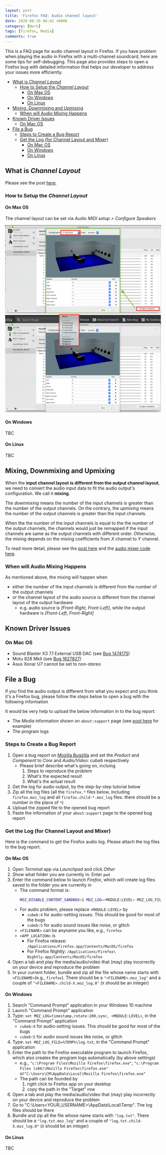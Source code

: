 ```yaml
---
layout: post
title: 'Firefox FAQ: Audio channel layout'
date: 2020-08-20 06:42 +0800
category: [Work]
tags: [Firefox, Media]
comments: true
---
```


This is a FAQ page for audio channel layout in Firefox.
If you have problem when playing the audio in Firefox with a multi-channel soundcard,
here are some tips for self-debugging.
This page also provides steps to open a Firefox bug with detailed information
that helps our developer to address your issues more efficiently.

<!--read more-->
- [What is *Channel Layout*](#what-is-channel-layout)
  - [How to Setup the *Channel Layout*](#how-to-setup-the-channel-layout)
    - [On Max OS](#on-max-os)
    - [On Windows](#on-windows)
    - [On Linux](#on-linux)
- [Mixing, Downmixing and Upmixing](#mixing-downmixing-and-upmixing)
  - [When will Audio Mixing Happens](#when-will-audio-mixing-happens)
- [Known Driver Issues](#known-driver-issues)
  - [On Mac OS](#on-mac-os)
- [File a Bug](#file-a-bug)
  - [Steps to Create a Bug Report](#steps-to-create-a-bug-report)
  - [Get the Log (for Channel Layout and Mixer)](#get-the-log-for-channel-layout-and-mixer)
    - [On Mac OS](#on-mac-os-1)
    - [On Windows](#on-windows-1)
    - [On Linux](#on-linux-1)

## What is *Channel Layout*

Please see the post [here][audio5point1].

### How to Setup the *Channel Layout*

#### On Max OS

The channel layout can be set via *Audio MIDI setup > Configure Speakers*

![audio-midi-setup][audio-midi-setup]
![configure-speakers][configure-speakers]

#### On Windows

TBC

#### On Linux

TBC

## Mixing, Downmixing and Upmixing

When the **input channel layout is different from the output channel layout**,
we need to convert the audio input data to fit the audio output's configuration.
We call it **mixing**.

The *downmixing* means the number of the input channels is greater than the number of the output channels. On the contrary, the *upmixing* means the number of the output channels is greater than the input channels.

When the the number of the input channels is equal to the the number of the output channels, the channels would just be remapped if the input channels are same as the output channels with different order. Otherwise, the mixing depends on the mixing coefficients from *X* channel to *Y* channel.

To read more detail, please see the [post here][audio5point1]
and the [audio mixer code here][audiomixer].

### When will Audio Mixing Happens

As mentioned above, the mixing will happen when

- either the number of the input channels is different from the number of the output channels
- or the channel layout of the audio source is different from the channel layout of the output hardware
  - e.g. audio source is *[Front-Right, Front-Left]*, while the output hardware is *[Front-Left, Front-Right]*

## Known Driver Issues

### On Mac OS

- Sound Blaster X3 7.1 External USB DAC (see [Bug 1474175](https://bugzilla.mozilla.org/show_bug.cgi?id=1474175#c29))
- Motu 828 MkII (see [Bug 1627827](https://bugzilla.mozilla.org/show_bug.cgi?id=1627827#c15))
- Asus Xonar U7 cannot be set to non-stereo

## File a Bug

If you find the audio output is different from what you expect and you think it's a Firefox bug,
please follow the steps below to open a bug with the following information

It would be very help to upload the below information in to the bug report:
- The *Media* information shown on `about:support` page (see [post here][aboutsupport] for example)
- The program logs

### Steps to Create a Bug Report

1. Open a bug report on [Mozilla Bugzilla](https://bugzilla.mozilla.org/enter_bug.cgi?product=Core&component=Audio%2FVideo%3A+cubeb)
   and set the *Product* and *Compenent* to *Core* and *Audio/Video: cubeb* respectively
   - Please brief describe what's going on, incluing
       1. Steps to reproduce the problem
       2. What's the expected result
       3. What's the actual result
2. Get the log for audio output, by the step-by-step tutorial below
3. Zip all the log files (all the `firefox.*` files below, including `firefox.moz_log` and all `firefox.child-*.moz_log` files. there should be a number in the place of `*`)
4. Upload the zipped file to the opened bug report
5. Paste the information of your `about:support` page to the opened bug report


### Get the Log (for Channel Layout and Mixer)

Here is the command to get the Firefox audio log.
Please attach the log files to the bug report.

#### On Mac OS

1. Open *Terminal* app via *Launchpad* and click *Other*
2. Show what folder you are currently in: Enter `pwd`
3. Enter the command below to launch *Firefox*, which will create log files saved to the folder you are currently in
   - The command format is:
       ```sh
       MOZ_DISABLE_CONTENT_SANDBOX=1 MOZ_LOG=<MODULE:LEVEL> MOZ_LOG_FILE=<FILENAME> <APP_LOCATION>
       ```
   - For audio problem, please replace `<MODULE:LEVEL>` by
     - `cubeb:4` for audio-setting issues. This should be good for most of the bugs
     - `cubeb:5` for audio sound issues like noise, or glitch
   - `<FILENAME>` can be anyname you like, e.g., `firefox`
   - `<APP_LOCATION>` is
     - For Firefox release: `/Applications/Firefox.app/Contents/MacOS/firefox`
     - For Firefox Nightly: `/Applications/Firefox\ Nightly.app/Contents/MacOS/firefox`
4. Open a tab and play the media/audio/video that (may) play incorrectly on your device and reproduce the problem
5. In your current folder, bundle and zip all the file whose name starts with `<FILENAME>`(e.g., `firefox`). There should be a `"<FILENAME>.moz_log"` and a couple of `"<FILENAME>.child-X.moz_log.0"` (`X` should be an integer)

#### On Windows

1. Search "Command Prompt" application in your Windows 10 machine
2. Launch "Command Prompt" application
3. Type: `set MOZ_LOG=timestamp,rotate:200,sync, <MODULE:LEVEL>`, in the "Command Prompt" application
   - `cubeb:4` for audio-setting issues. This should be good for most of the bugs
   - `cubeb:5` for audio sound issues like noise, or glitch
4. Type: `set MOZ_LOG_FILE=%TEMP%\log.txt`, in the "Command Prompt" application
5. Enter the path to the Firefox executable program to launch Firefox, which also creates the program logs automatically (by above settings)
   - e.g., `"c:\Program Files\Mozilla Firefox\firefox.exe"`,
    `"c:\Program Files (x86)\Mozilla Firefox\firefox.exe"` or`"C:\Users\CM\AppData\Local\Mozilla Firefox\firefox.exe"`
   - The path can be founded by
     1. right click to Firefox app on your desktop
     2. copy the path in the "Target" row
6. Open a tab and play the media/audio/video that (may) play incorrectly on your device and reproduce the problem
7. Go to "C:\Users\<YOUR_USERNAME>\AppData\Local\Temp". The log files should be there
8. Bundle and zip all the file whose name starts with `"log.txt"`. There should be a `"log.txt.moz_log"` and a couple of `"log.txt.child-X.moz_log.0"` (`X` should be an integer)

#### On Linux

TBC

[audio5point1]: audio-5-1#channel-layout
[audiomixer]: https://github.com/ChunMinChang/audio-mixer "An Audio Mixer in Rust"
[aboutsupport]: audio-device-information-on-firefox

[audio-midi-setup]: ../images/posts/multichannel/audio-midi-setup.png "Audio MIDI Setup"
[configure-speakers]: ../images/posts/multichannel/configure-speakers.png "Configure Speakers"
